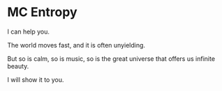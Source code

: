 # MC Entropy

I can help you.

The world moves fast, and it is often unyielding.

But so is calm, so is music, so is the great universe that offers us infinite beauty.

I will show it to you.
